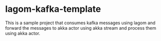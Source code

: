# lagom-kafka-template
This is a sample project that consumes kafka messages using lagom and forward the messages to akka actor using akka stream and process them using akka actor.
